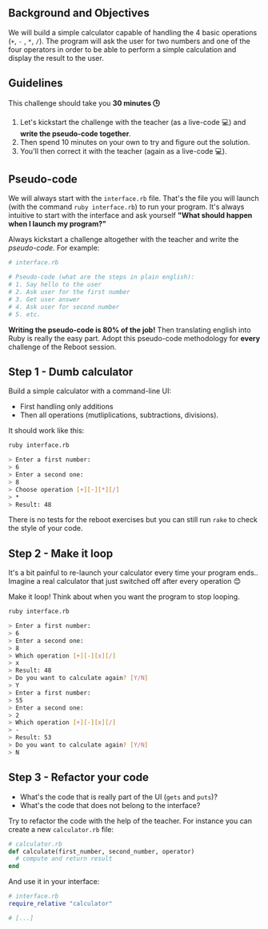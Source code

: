 ## Background and Objectives

We will build a simple calculator capable of handling the 4 basic operations (`+`, `-` , `*`, `/`). The program will ask the user for two numbers and one of the four operators in order to be able to perform a simple calculation and display the result to the user.

## Guidelines

This challenge should take you **30 minutes 🕒**

1. Let's kickstart the challenge with the teacher (as a live-code 💻) and **write the pseudo-code together**.
2. Then spend 10 minutes on your own to try and figure out the solution.
3. You'll then correct it with the teacher (again as a live-code 💻).

## Pseudo-code

We will always start with the `interface.rb` file. That's the file you will launch (with the command `ruby interface.rb`) to run your program. It's always intuitive to start with the interface and ask yourself **"What should happen when I launch my program?"**

Always kickstart a challenge altogether with the teacher and write the *pseudo-code*. For example:

```ruby
# interface.rb

# Pseudo-code (what are the steps in plain english):
# 1. Say hello to the user
# 2. Ask user for the first number
# 3. Get user answer
# 4. Ask user for second number
# 5. etc.
```

**Writing the pseudo-code is 80% of the job!** Then translating english into Ruby is really the easy part. Adopt this pseudo-code methodology for **every** challenge of the Reboot session.

## Step 1 - Dumb calculator

Build a simple calculator with a command-line UI:

- First handling only additions
- Then all operations (mutliplications, subtractions, divisions).

It should work like this:

```bash
ruby interface.rb

> Enter a first number:
> 6
> Enter a second one:
> 8
> Choose operation [+][-][*][/]
> *
> Result: 48
```

There is no tests for the reboot exercises but you can still run `rake` to check the style of your code.

## Step 2 - Make it loop

It's a bit painful to re-launch your calculator every time your program ends.. Imagine a real calculator that just switched off after every operation 😊

Make it loop! Think about when you want the program to stop looping.

```bash
ruby interface.rb

> Enter a first number:
> 6
> Enter a second one:
> 8
> Which operation [+][-][x][/]
> x
> Result: 48
> Do you want to calculate again? [Y/N]
> Y
> Enter a first number:
> 55
> Enter a second one:
> 2
> Which operation [+][-][x][/]
> -
> Result: 53
> Do you want to calculate again? [Y/N]
> N
```

## Step 3 - Refactor your code

- What's the code that is really part of the UI (`gets` and `puts`)?
- What's the code that does not belong to the interface?

Try to refactor the code with the help of the teacher. For instance you can create a new `calculator.rb` file:

```ruby
# calculator.rb
def calculate(first_number, second_number, operator)
  # compute and return result
end
```

And use it in your interface:

```ruby
# interface.rb
require_relative "calculator"

# [...]
```
